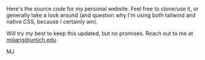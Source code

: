 Here's the source code for my personal website. Feel free to clone/use it, or generally take a look around (and question why I'm using both tailwind and native CSS, because I certainly am).

Will try my best to keep this updated, but no promises. Reach out to me at mjjiang@umich.edu.

MJ
